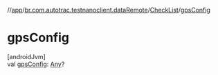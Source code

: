 //[app](../../../index.md)/[br.com.autotrac.testnanoclient.dataRemote](../index.md)/[CheckList](index.md)/[gpsConfig](gps-config.md)

# gpsConfig

[androidJvm]\
val [gpsConfig](gps-config.md): [Any](https://kotlinlang.org/api/latest/jvm/stdlib/kotlin/-any/index.html)?
